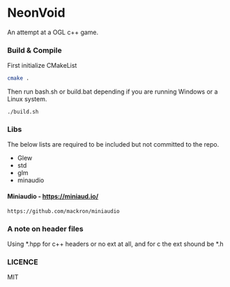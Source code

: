 # NeonVoid

An attempt at a OGL c++ game.

### Build & Compile
First initialize CMakeList
```sh
cmake .
```

Then run bash.sh or build.bat depending if you are running Windows or a Linux system.
```
./build.sh
```

### Libs

The below lists are required to be included but not committed to the repo.
* Glew
* std
* glm
* minaudio

#### Miniaudio - https://miniaud.io/
```
https://github.com/mackron/miniaudio
```


### A note on header files
Using *.hpp for c++ headers or no ext at all, and for c the ext shound be *.h


### LICENCE
MIT
